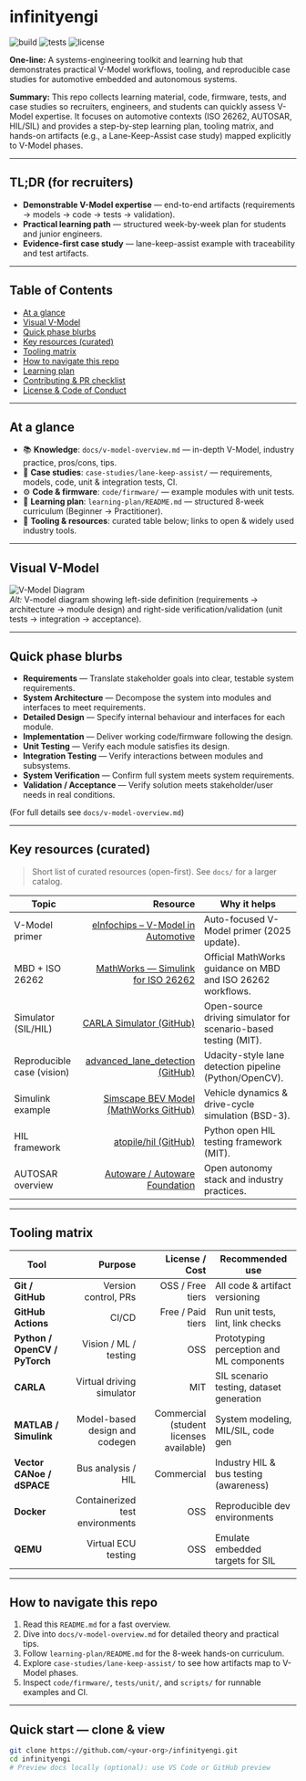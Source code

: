 # infinityengi

![build](https://img.shields.io/badge/build-passing-brightgreen)
![tests](https://img.shields.io/badge/tests-✔️-blue)
![license](https://img.shields.io/badge/license-MIT-yellow)

**One-line:** A systems-engineering toolkit and learning hub that demonstrates practical V-Model workflows, tooling, and reproducible case studies for automotive embedded and autonomous systems.

**Summary:** This repo collects learning material, code, firmware, tests, and case studies so recruiters, engineers, and students can quickly assess V-Model expertise. It focuses on automotive contexts (ISO 26262, AUTOSAR, HIL/SIL) and provides a step-by-step learning plan, tooling matrix, and hands-on artifacts (e.g., a Lane-Keep-Assist case study) mapped explicitly to V-Model phases.

---

## TL;DR (for recruiters)
- **Demonstrable V-Model expertise** — end-to-end artifacts (requirements → models → code → tests → validation).  
- **Practical learning path** — structured week-by-week plan for students and junior engineers.  
- **Evidence-first case study** — lane-keep-assist example with traceability and test artifacts.

---

## Table of Contents
- [At a glance](#at-a-glance)  
- [Visual V-Model](#visual-v-model)  
- [Quick phase blurbs](#quick-phase-blurbs)  
- [Key resources (curated)](#key-resources-curated)  
- [Tooling matrix](#tooling-matrix)  
- [How to navigate this repo](#how-to-navigate-this-repo)  
- [Learning plan](#learning-plan)  
- [Contributing & PR checklist](#contributing--pr-checklist)  
- [License & Code of Conduct](#license--code-of-conduct)

---

## At a glance
- 📚 **Knowledge**: `docs/v-model-overview.md` — in-depth V-Model, industry practice, pros/cons, tips.  
- 🧪 **Case studies**: `case-studies/lane-keep-assist/` — requirements, models, code, unit & integration tests, CI.  
- ⚙️ **Code & firmware**: `code/firmware/` — example modules with unit tests.  
- 🧭 **Learning plan**: `learning-plan/README.md` — structured 8-week curriculum (Beginner → Practitioner).  
- 🔧 **Tooling & resources**: curated table below; links to open & widely used industry tools.

---

## Visual V-Model
![V-Model Diagram](docs/images/v-model-diagram.png)  
*Alt:* V-model diagram showing left-side definition (requirements → architecture → module design) and right-side verification/validation (unit tests → integration → acceptance).

---

## Quick phase blurbs
- **Requirements** — Translate stakeholder goals into clear, testable system requirements.  
- **System Architecture** — Decompose the system into modules and interfaces to meet requirements.  
- **Detailed Design** — Specify internal behaviour and interfaces for each module.  
- **Implementation** — Deliver working code/firmware following the design.  
- **Unit Testing** — Verify each module satisfies its design.  
- **Integration Testing** — Verify interactions between modules and subsystems.  
- **System Verification** — Confirm full system meets system requirements.  
- **Validation / Acceptance** — Verify solution meets stakeholder/user needs in real conditions.

(For full details see `docs/v-model-overview.md`)

---

## Key resources (curated)
> Short list of curated resources (open-first). See `docs/` for a larger catalog.

| Topic | Resource | Why it helps |
|---|---:|---|
| V-Model primer | [eInfochips – V-Model in Automotive](https://www.einfochips.com/blog/v-model-in-automotive-software-development/) | Auto-focused V-Model primer (2025 update). |
| MBD + ISO 26262 | [MathWorks — Simulink for ISO 26262](https://www.mathworks.com/help/iso26262/ug/simulink-for-iso26262-projects.html) | Official MathWorks guidance on MBD and ISO 26262 workflows. |
| Simulator (SIL/HIL) | [CARLA Simulator (GitHub)](https://github.com/carla-simulator/carla) | Open-source driving simulator for scenario-based testing (MIT). |
| Reproducible case (vision) | [advanced_lane_detection (GitHub)](https://github.com/georgesung/advanced_lane_detection) | Udacity-style lane detection pipeline (Python/OpenCV). |
| Simulink example | [Simscape BEV Model (MathWorks GitHub)](https://github.com/mathworks/Simscape-Battery-Electric-Vehicle-Model) | Vehicle dynamics & drive-cycle simulation (BSD-3). |
| HIL framework | [atopile/hil (GitHub)](https://github.com/atopile/hil) | Python open HIL testing framework (MIT). |
| AUTOSAR overview | [Autoware / Autoware Foundation](https://github.com/autowarefoundation/autoware) | Open autonomy stack and industry practices. |

---

## Tooling matrix
| Tool | Purpose | License / Cost | Recommended use |
|---|---:|---:|---|
| **Git / GitHub** | Version control, PRs | OSS / Free tiers | All code & artifact versioning |
| **GitHub Actions** | CI/CD | Free / Paid tiers | Run unit tests, lint, link checks |
| **Python / OpenCV / PyTorch** | Vision / ML / testing | OSS | Prototyping perception and ML components |
| **CARLA** | Virtual driving simulator | MIT | SIL scenario testing, dataset generation |
| **MATLAB / Simulink** | Model-based design and codegen | Commercial (student licenses available) | System modeling, MIL/SIL, code gen |
| **Vector CANoe / dSPACE** | Bus analysis / HIL | Commercial | Industry HIL & bus testing (awareness) |
| **Docker** | Containerized test environments | OSS | Reproducible dev environments |
| **QEMU** | Virtual ECU testing | OSS | Emulate embedded targets for SIL |

---

## How to navigate this repo
1. Read this `README.md` for a fast overview.  
2. Dive into `docs/v-model-overview.md` for detailed theory and practical tips.  
3. Follow `learning-plan/README.md` for the 8-week hands-on curriculum.  
4. Explore `case-studies/lane-keep-assist/` to see how artifacts map to V-Model phases.  
5. Inspect `code/firmware/`, `tests/unit/`, and `scripts/` for runnable examples and CI.

---

## Quick start — clone & view
```bash
git clone https://github.com/<your-org>/infinityengi.git
cd infinityengi
# Preview docs locally (optional): use VS Code or GitHub preview
